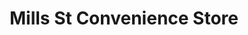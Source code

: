 ---
title: "Mills St Convenience Store"
url: /middle-park/mills-st-convenience-store/
shop: Lebensmittel
---